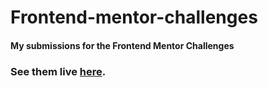 # Frontend-mentor-challenges
#### My submissions for the Frontend Mentor Challenges
### See them live [here](https://Ahmed3zzeldeen.github.io/Frontend-mentor-challenges-master).

